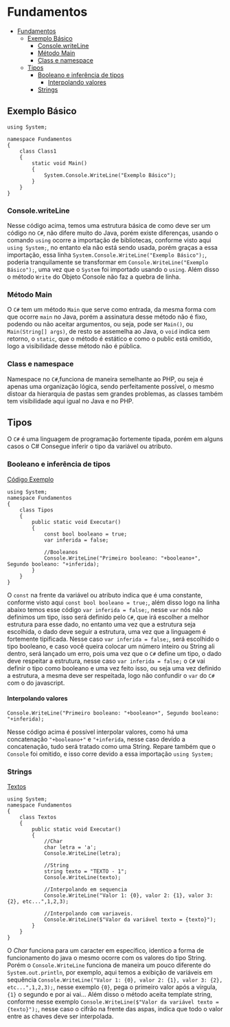 # Fundamentos
- [Fundamentos](#fundamentos)
  - [Exemplo Básico](#exemplo-básico)
    - [Console.writeLine](#consolewriteline)
    - [Método Main](#método-main)
    - [Class e namespace](#class-e-namespace)
  - [Tipos](#tipos)
    - [Booleano e inferência de tipos](#booleano-e-inferência-de-tipos)
      - [Interpolando valores](#interpolando-valores)
    - [Strings](#strings)


## Exemplo Básico

    using System;   

    namespace Fundamentos
    {
        class Class1
        {
            static void Main()
            {
                System.Console.WriteLine("Exemplo Básico");
            }
        }
    }

### Console.writeLine
Nesse código acima, temos uma estrutura básica de como deve ser um código no `C#`, não difere muito do Java, porém existe diferenças, usando o comando `using` ocorre a importação de bibliotecas, conforme visto aqui `using System;`, no entanto ela não está sendo usada, porém graças a essa importação, essa linha `System.Console.WriteLine("Exemplo Básico");`, poderia tranquilamente se transformar em `Console.WriteLine("Exemplo Básico");`, uma vez que o `System` foi importado usando o `using`. Além disso o método `Write` do Objeto Console não faz a quebra de linha.

### Método Main
O `C#` tem um método `Main` que serve como entrada, da mesma forma com que ocorre `main` no Java, porém a assinatura desse método não é fixo, podendo ou não aceitar argumentos, ou seja, pode ser `Main()`, ou `Main(String[] args)`, de resto se assemelha ao Java, o `void` indica sem retorno, o `static`, que o método é estático e como o public está omitido, logo a visibilidade desse método não é pública.

### Class e namespace
Namespace no `C#`,funciona de maneira semelhante ao PHP, ou seja é apenas uma organização lógica, sendo perfeitamente possível, o mesmo distoar da hierarquia de pastas sem grandes problemas, as classes também tem visibilidade aqui igual no Java e no PHP.

## Tipos
O `C#` é uma linguagem de programação fortemente tipada, porém em alguns casos o C# Consegue inferir o tipo da variável ou atributo.
### Booleano e inferência de tipos
[Código Exemplo](Booleanos.cs)

    using System;
    namespace Fundamentos
    {
        class Tipos
        {
            public static void Executar()
            {
                const bool booleano = true;
                var inferida = false;

                //Booleanos
                Console.WriteLine("Primeiro booleano: "+booleano+", Segundo booleano: "+inferida);               
            }
        }
    }

O `const` na frente da variável ou atributo indica que é uma constante, conforme visto aqui `const bool booleano = true;`, além disso logo na linha abaixo temos esse código `var inferida = false;`, nesse `var` nós não definimos um tipo, isso será definido pelo `C#`, que irá escolher a melhor estrutura para esse dado, no entanto uma vez que a estrutura seja escolhida, o dado deve seguir a estrutura, uma vez que a linguagem é fortemente tipificada. Nesse caso `var inferida = false;`, será escolhido o tipo booleano, e caso você queira colocar um número inteiro ou String ali dentro, será lançado um erro, pois uma vez que o `C#` define um tipo, o dado deve respeitar a estrutura, nesse caso `var inferida = false;` o `C#` vai definir o tipo como booleano e uma vez feito isso, ou seja uma vez definido a estrutura, a mesma deve ser respeitada, logo não confundir o `var` do `C#` com o do javascript.

#### Interpolando valores
    Console.WriteLine("Primeiro booleano: "+booleano+", Segundo booleano: "+inferida);

Nesse código acima é possível interpolar valores, como há uma concatenação `"+booleano+"` e `"+inferida`, nesse caso devido a concatenação, tudo será tratado como uma String. Repare também que o `Console` foi omitido, e isso corre devido a essa importação `using System;`

### Strings
[Textos](Textos.cs)

    using System;
    namespace Fundamentos
    {
        class Textos
        {
            public static void Executar()
            {
                //Char
                char letra = 'a';
                Console.WriteLine(letra);

                //String
                string texto = "TEXTO - 1";
                Console.WriteLine(texto);

                //Interpolando em sequencia
                Console.WriteLine("Valor 1: {0}, valor 2: {1}, valor 3: {2}, etc...",1,2,3);

                //Interpolando com variaveis.
                Console.WriteLine($"Valor da variável texto = {texto}");
            }
        }
    }

O *Char* funciona para um caracter em específico, identico a forma de funcionamento do java o mesmo ocorre com os valores do tipo String. Porém o `Console.WriteLine` funciona de maneira um pouco diferente do `System.out.println`, por exemplo, aqui temos a exibição de variáveis em sequência `Console.WriteLine("Valor 1: {0}, valor 2: {1}, valor 3: {2}, etc...",1,2,3);`, nesse exemplo `{0}`, pega o primeiro valor após a vírgula, `{1}` o segundo e por ai vai... Além disso o método aceita template string, conforme nesse exemplo `Console.WriteLine($"Valor da variável texto = {texto}");`, nesse caso o cifrão na frente das aspas, indica que todo o valor entre as chaves deve ser interpolada.